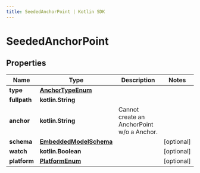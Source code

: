 ```yaml
---
title: SeededAnchorPoint | Kotlin SDK
---
```



# SeededAnchorPoint

## Properties
Name | Type | Description | Notes
------------ | ------------- | ------------- | -------------
**type** | [**AnchorTypeEnum**](AnchorTypeEnum) |  | 
**fullpath** | **kotlin.String** |  | 
**anchor** | **kotlin.String** | Cannot create an AnchorPoint w/o a Anchor. | 
**schema** | [**EmbeddedModelSchema**](EmbeddedModelSchema) |  |  [optional]
**watch** | **kotlin.Boolean** |  |  [optional]
**platform** | [**PlatformEnum**](PlatformEnum) |  |  [optional]



